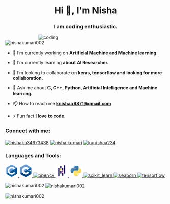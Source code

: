 <h1 align="center">Hi 👋, I'm Nisha</h1>
<h3 align="center">I am coding enthusiastic.</h3>
<img align="right" width=400 alt="coding"src="https://images-wixmp-ed30a86b8c4ca887773594c2.wixmp.com/f/1764deff-10f7-4e4d-b93d-c904f1606347/d8z4qwp-15fa4803-2b60-44bc-825b-cddc0bd84dbc.jpg/v1/fill/w_1024,h_1024,q_75,strp/lazy_day_by_kotikomori_d8z4qwp-fullview.jpg?token=eyJ0eXAiOiJKV1QiLCJhbGciOiJIUzI1NiJ9.eyJzdWIiOiJ1cm46YXBwOjdlMGQxODg5ODIyNjQzNzNhNWYwZDQxNWVhMGQyNmUwIiwiaXNzIjoidXJuOmFwcDo3ZTBkMTg4OTgyMjY0MzczYTVmMGQ0MTVlYTBkMjZlMCIsIm9iaiI6W1t7ImhlaWdodCI6Ijw9MTAyNCIsInBhdGgiOiJcL2ZcLzE3NjRkZWZmLTEwZjctNGU0ZC1iOTNkLWM5MDRmMTYwNjM0N1wvZDh6NHF3cC0xNWZhNDgwMy0yYjYwLTQ0YmMtODI1Yi1jZGRjMGJkODRkYmMuanBnIiwid2lkdGgiOiI8PTEwMjQifV1dLCJhdWQiOlsidXJuOnNlcnZpY2U6aW1hZ2Uub3BlcmF0aW9ucyJdfQ.I2M414_zStGJZxprvD0o54Zr76QDicd8w9TUGxFDqKw"

<p align="left"> <img src="https://komarev.com/ghpvc/?username=nishakumari002&label=Profile%20views&color=0e75b6&style=flat" alt="nishakumari002" /> </p>

- 🔭 I’m currently working on **Artificial Machine and Machine learning.**

- 🌱 I’m currently learning **about AI Researcher.**

- 👯 I’m looking to collaborate on **keras, tensorflow and looking for more collaboration.**

- 💬 Ask me about **C, C++, Python, Artificial Intelligence and Machine learning.**

- 📫 How to reach me **knishaa9871@gmail.com**

- ⚡ Fun fact **I love to code.**

<h3 align="left">Connect with me:</h3>
<p align="left">
<a href="https://twitter.com/nishaku34673438" target="blank"><img align="center" src="https://raw.githubusercontent.com/rahuldkjain/github-profile-readme-generator/master/src/images/icons/Social/twitter.svg" alt="nishaku34673438" height="30" width="40" /></a>
<a href="https://linkedin.com/in/nisha kumari" target="blank"><img align="center" src="https://raw.githubusercontent.com/rahuldkjain/github-profile-readme-generator/master/src/images/icons/Social/linked-in-alt.svg" alt="nisha kumari" height="30" width="40" /></a>
<a href="https://kaggle.com/kunishaa234" target="blank"><img align="center" src="https://raw.githubusercontent.com/rahuldkjain/github-profile-readme-generator/master/src/images/icons/Social/kaggle.svg" alt="kunishaa234" height="30" width="40" /></a>
</p>

<h3 align="left">Languages and Tools:</h3>
<p align="left"> <a href="https://www.cprogramming.com/" target="_blank" rel="noreferrer"> <img src="https://raw.githubusercontent.com/devicons/devicon/master/icons/c/c-original.svg" alt="c" width="40" height="40"/> </a> <a href="https://www.w3schools.com/cpp/" target="_blank" rel="noreferrer"> <img src="https://raw.githubusercontent.com/devicons/devicon/master/icons/cplusplus/cplusplus-original.svg" alt="cplusplus" width="40" height="40"/> </a> <a href="https://opencv.org/" target="_blank" rel="noreferrer"> <img src="https://www.vectorlogo.zone/logos/opencv/opencv-icon.svg" alt="opencv" width="40" height="40"/> </a> <a href="https://pandas.pydata.org/" target="_blank" rel="noreferrer"> <img src="https://raw.githubusercontent.com/devicons/devicon/2ae2a900d2f041da66e950e4d48052658d850630/icons/pandas/pandas-original.svg" alt="pandas" width="40" height="40"/> </a> <a href="https://www.python.org" target="_blank" rel="noreferrer"> <img src="https://raw.githubusercontent.com/devicons/devicon/master/icons/python/python-original.svg" alt="python" width="40" height="40"/> </a> <a href="https://scikit-learn.org/" target="_blank" rel="noreferrer"> <img src="https://upload.wikimedia.org/wikipedia/commons/0/05/Scikit_learn_logo_small.svg" alt="scikit_learn" width="40" height="40"/> </a> <a href="https://seaborn.pydata.org/" target="_blank" rel="noreferrer"> <img src="https://seaborn.pydata.org/_images/logo-mark-lightbg.svg" alt="seaborn" width="40" height="40"/> </a> <a href="https://www.tensorflow.org" target="_blank" rel="noreferrer"> <img src="https://www.vectorlogo.zone/logos/tensorflow/tensorflow-icon.svg" alt="tensorflow" width="40" height="40"/> </a> </p>

<p><img align="left" src="https://github-readme-stats.vercel.app/api/top-langs?username=nishakumari002&show_icons=true&locale=en&layout=compact" alt="nishakumari002" /></p>

<p>&nbsp;<img align="center" src="https://github-readme-stats.vercel.app/api?username=nishakumari002&show_icons=true&locale=en" alt="nishakumari002" /></p>

<p><img align="center" src="https://github-readme-streak-stats.herokuapp.com/?user=nishakumari002&" alt="nishakumari002" /></p>
